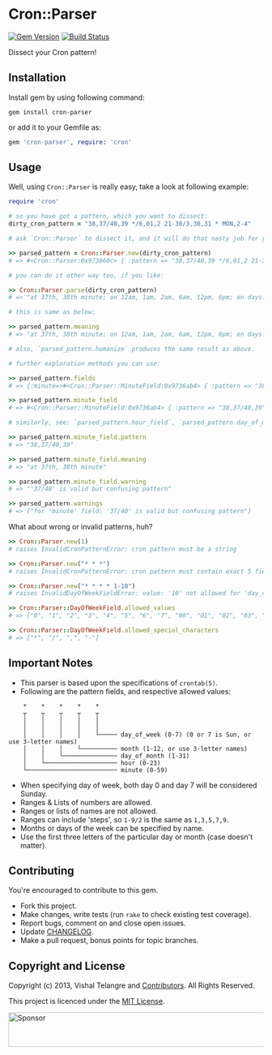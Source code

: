 Cron::Parser
============

[![Gem Version](https://badge.fury.io/rb/cron-parser.png)](http://badge.fury.io/rb/cron-parser)
[![Build Status](https://travis-ci.org/vishaltelangre/cron-parser.png?branch=master)](https://travis-ci.org/vishaltelangre/cron-parser)

Dissect your Cron pattern!

## Installation

Install gem by using following command:

    gem install cron-parser

or add it to your Gemfile as:

```ruby
gem 'cron-parser', require: 'cron'
```

## Usage

Well, using `Cron::Parser` is really easy, take a look at following example:

```ruby
require 'cron'

# so you have got a pattern, which you want to dissect:
dirty_cron_pattern = "38,37/40,39 */6,01,2 21-30/3,30,31 * MON,2-4"

# ask `Cron::Parser` to dissect it, and it will do that nasty job for you:

>> parsed_pattern = Cron::Parser.new(dirty_cron_pattern)
# => #<Cron::Parser:0x973860c> { :pattern => "38,37/40,39 */6,01,2 21-30/3,30,31 * MON,2-4", :fields => {:minute=>#<Cron::Parser::MinuteField:0x9736ab4> { :pattern => "38,37/40,39", :warning => '37/40' is valid but confusing pattern, :meaning => "at 37th, 38th minute" }, :hour=>#<Cron::Parser::HourField:0x9743bd8> { :pattern => "*/6,01,2", :meaning => "on 12am, 1am, 2am, 6am, 12pm, 6pm" }, :day_of_month=>#<Cron::Parser::DayOfMonthField:0x9537768> { :pattern => "21-30/3,30,31", :meaning => "on days: 21st, 24th, 27th, 30th, 30th, 31st" }, :month=>#<Cron::Parser::MonthField:0x9586110> { :pattern => "*", :meaning => "every month" }, :day_of_week=>#<Cron::Parser::DayOfWeekField:0x958f224> { :pattern => "MON,2-4", :meaning => "on Tuesday, Wednsday, Thursday, Monday" }} }

# you can do it other way too, if you like:

>> Cron::Parser.parse(dirty_cron_pattern)
# => "at 37th, 38th minute; on 12am, 1am, 2am, 6am, 12pm, 6pm; on days: 21st, 24th, 27th, 30th, 30th, 31st; every month; on Tuesday, Wednsday, Thursday, Monday"

# this is same as below:

>> parsed_pattern.meaning
# => "at 37th, 38th minute; on 12am, 1am, 2am, 6am, 12pm, 6pm; on days: 21st, 24th, 27th, 30th, 30th, 31st; every month; on Tuesday, Wednsday, Thursday, Monday"

# also, `parsed_pattern.humanize` produces the same result as above.

# further exploration methods you can use:

>> parsed_pattern.fields
# => {:minute=>#<Cron::Parser::MinuteField:0x9736ab4> { :pattern => "38,37/40,39", :warning => '37/40' is valid but confusing pattern, :meaning => "at 37th, 38th minute" }, :hour=>#<Cron::Parser::HourField:0x9743bd8> { :pattern => "*/6,01,2", :meaning => "on 12am, 1am, 2am, 6am, 12pm, 6pm" }, :day_of_month=>#<Cron::Parser::DayOfMonthField:0x9537768> { :pattern => "21-30/3,30,31", :meaning => "on days: 21st, 24th, 27th, 30th, 30th, 31st" }, :month=>#<Cron::Parser::MonthField:0x9586110> { :pattern => "*", :meaning => "every month" }, :day_of_week=>#<Cron::Parser::DayOfWeekField:0x958f224> { :pattern => "MON,2-4", :meaning => "on Tuesday, Wednsday, Thursday, Monday" }}

>> parsed_pattern.minute_field
# => #<Cron::Parser::MinuteField:0x9736ab4> { :pattern => "38,37/40,39", :warning => '37/40' is valid but confusing pattern, :meaning => "at 37th, 38th minute" }

# similarly, see: `parsed_pattern.hour_field`, `parsed_pattern.day_of_month_field`, `parsed_pattern.month_field`, `parsed_pattern.day_of_week_field`

>> parsed_pattern.minute_field.pattern
# => "38,37/40,39"

>> parsed_pattern.minute_field.meaning
# => "at 37th, 38th minute"

>> parsed_pattern.minute_field.warning
# => "'37/40' is valid but confusing pattern"

>> parsed_pattern.warnings
# => ["for 'minute' field: '37/40' is valid but confusing pattern"]
```

What about wrong or invalid patterns, huh?

```ruby
>> Cron::Parser.new(1)
# raises InvalidCronPatternError: cron pattern must be a string

>> Cron::Parser.new("* * *")
# raises InvalidCronPatternError: cron pattern must contain exact 5 fields seperated by whitespaces

>> Cron::Parser.new("* * * * 1-10")
# raises InvalidDayOfWeekFieldError: value: '10' not allowed for 'day_of_week' field, run: 'Cron::Parser::DayOfWeekField.allowed_values' to know valid values

>> Cron::Parser::DayOfWeekField.allowed_values
# => ["0", "1", "2", "3", "4", "5", "6", "7", "00", "01", "02", "03", "04", "05", "06", "07", "SUN", "MON", "TUE", "WED", "THU", "FRI", "SAT"]

>> Cron::Parser::DayOfWeekField.allowed_special_characters
# => ["*", "/", ",", "-"]
```

## Important Notes
* This parser is based upon the specifications of `crontab(5)`.
* Following are the pattern fields, and respective allowed values:

```
    *    *    *    *    *
    ┬    ┬    ┬    ┬    ┬
    │    │    │    │    │
    │    │    │    │    │
    │    │    │    │    └───── day_of_week (0-7) (0 or 7 is Sun, or use 3-letter names)
    │    │    │    └────────── month (1-12, or use 3-letter names)
    │    │    └─────────────── day_of_month (1-31)
    │    └──────────────────── hour (0-23)
    └───────────────────────── minute (0-59)
```

* When specifying day of week, both day 0 and day 7 will be considered Sunday.
* Ranges & Lists of numbers are allowed.
* Ranges or lists of names are not allowed.
* Ranges can include 'steps', so `1-9/2` is the same as `1,3,5,7,9`.
* Months or days of the week can be specified by name.
* Use the first three letters of the particular day or month (case doesn't matter).

## Contributing

You're encouraged to contribute to this gem.

* Fork this project.
* Make changes, write tests (run `rake` to check existing test coverage).
* Report bugs, comment on and close open issues.
* Update [CHANGELOG](CHANGELOG.md).
* Make a pull request, bonus points for topic branches.

## Copyright and License

Copyright (c) 2013, Vishal Telangre and [Contributors](CHANGELOG.md). All Rights Reserved.

This project is licenced under the [MIT License](LICENSE.md).

<a target='_blank' rel='nofollow' href='https://app.codesponsor.io/link/PfwgcRiC73ERAe1WTDUo4DmM/vishaltelangre/cron-parser'>
  <img alt='Sponsor' width='888' height='68' src='https://app.codesponsor.io/embed/PfwgcRiC73ERAe1WTDUo4DmM/vishaltelangre/cron-parser.svg' />
</a>
